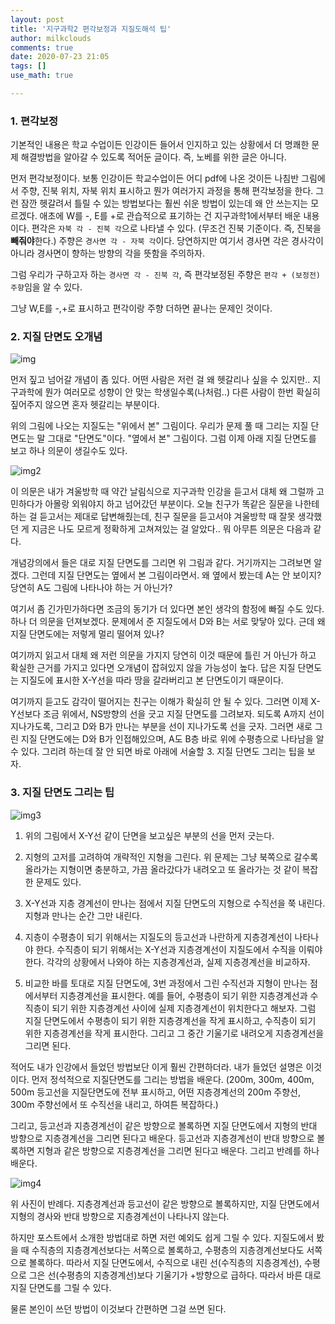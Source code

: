 ```yaml
---
layout: post
title: '지구과학2 편각보정과 지질도해석 팁'
author: milkclouds
comments: true
date: 2020-07-23 21:05
tags: []
use_math: true

---
```


### 1. 편각보정

기본적인 내용은 학교 수업이든 인강이든 들어서 인지하고 있는 상황에서 더 명쾌한 문제 해결방법을 알아갈 수 있도록 적어둔 글이다. 즉, 노베를 위한 글은 아니다.  


먼저 편각보정이다. 보통 인강이든 학교수업이든 어디 pdf에 나온 것이든 나침반 그림에서 주향, 진북 위치, 자북 위치 표시하고 뭔가 여러가지 과정을 통해 편각보정을 한다. 그런 잠깐 헷갈려서 틀릴 수 있는 방법보다는 훨씬 쉬운 방법이 있는데 왜 안 쓰는지는 모르겠다. 애초에 W를 -, E를 +로 관습적으로 표기하는 건 지구과학1에서부터 배운 내용이다. 편각은 `자북 각 - 진북 각`으로 나타낼 수 있다. (무조건 진북 기준이다. 즉, 진북을 **빼줘야**한다.) 주향은 `경사면 각 - 자북 각`이다. 당연하지만 여기서 경사면 각은 경사각이 아니라 경사면이 향하는 방향의 각을 뜻함을 주의하자.  

그럼 우리가 구하고자 하는 `경사면 각 - 진북 각`, 즉 편각보정된 주향은 `편각 + (보정전)주향`임을 알 수 있다.  

그냥 W,E를 -,+로 표시하고 편각이랑 주향 더하면 끝나는 문제인 것이다.  


### 2. 지질 단면도 오개념

![img](\files\earth\180916.png)  

먼저 짚고 넘어갈 개념이 좀 있다. 어떤 사람은 저런 걸 왜 헷갈리나 싶을 수 있지만.. 지구과학에 뭔가 여러모로 성향이 안 맞는 학생일수록(나처럼..) 다른 사람이 한번 확실히 짚어주지 않으면 혼자 헷갈리는 부분이다.  

위의 그림에 나오는 지질도는 "위에서 본" 그림이다. 우리가 문제 풀 때 그리는 지질 단면도는 말 그대로 "단면도"이다. "옆에서 본" 그림이다. 그럼 이제 아래 지질 단면도를 보고 하나 의문이 생길수도 있다. 

![img2](\files\earth\180916_1.png)  

이 의문은 내가 겨울방학 때 약간 날림식으로 지구과학 인강을 듣고서 대체 왜 그럴까 고민하다가 아몰랑 외워야지 하고 넘어갔던 부분이다. 오늘 친구가 똑같은 질문을 나한테 하는 걸 듣고서는 제대로 답변해줬는데, 친구 질문을 듣고서야 겨울방학 때 잘못 생각했던 게 지금은 나도 모르게 정확하게 고쳐져있는 걸 알았다.. 뭐 아무튼 의문은 다음과 같다.  

개념강의에서 들은 대로 지질 단면도를 그리면 위 그림과 같다. 거기까지는 그려보면 알겠다. 그런데 지질 단면도는 옆에서 본 그림이라면서. 왜 옆에서 봤는데 A는 안 보이지? 당연히 A도 그림에 나타나야 하는 거 아닌가?  

여기서 좀 긴가민가하다면 조금의 동기가 더 있다면 본인 생각의 함정에 빠질 수도 있다. 하나 더 의문을 던져보겠다. 문제에서 준 지질도에서 D와 B는 서로 맞닿아 있다. 근데 왜 지질 단면도에는 저렇게 멀리 떨어져 있나?  


여기까지 읽고서 대체 왜 저런 의문을 가지지 당연히 이것 때문에 틀린 거 아닌가 하고 확실한 근거를 가지고 있다면 오개념이 잡혀있지 않을 가능성이 높다. 답은 지질 단면도는 지질도에 표시한 X-Y선을 따라 땅을 갈라버리고 본 단면도이기 때문이다.  

여기까지 듣고도 감각이 떨어지는 친구는 이해가 확실히 안 될 수 있다. 그러면 이제 X-Y선보다 조금 위에서, NS방향의 선을 긋고 지질 단면도를 그려보자. 되도록 A까지 선이 지나가도록, 그리고 D와 B가 만나는 부분을 선이 지나가도록 선을 긋자. 그러면 새로 그린 지질 단면도에는 D와 B가 인접해있으며, A도 B층 바로 위에 수평층으로 나타남을 알 수 있다. 그리려 하는데 잘 안 되면 바로 아래에 서술할 3. 지질 단면도 그리는 팁을 보자.  



### 3. 지질 단면도 그리는 팁  


![img3](\files\earth\180916_1.png) 

1. 위의 그림에서 X-Y선 같이 단면을 보고싶은 부분의 선을 먼저 긋는다.
2. 지형의 고저를 고려하여 개략적인 지형을 그린다. 위 문제는 그냥 북쪽으로 갈수록 올라가는 지형이면 충분하고, 가끔 올라갔다가 내려오고 또 올라가는 것 같이 복잡한 문제도 있다. 
3. X-Y선과 지층 경계선이 만나는 점에서 지질 단면도의 지형으로 수직선을 쭉 내린다. 지형과 만나는 순간 그만 내린다.  

4. 지층이 수평층이 되기 위해서는 지질도의 등고선과 나란하게 지층경계선이 나타나야 한다. 수직층이 되기 위해서는 X-Y선과 지층경계선이 지질도에서 수직을 이뤄야 한다. 각각의 상황에서 나와야 하는 지층경계선과, 실제 지층경계선을 비교하자.

5. 비교한 바를 토대로 지질 단면도에, 3번 과정에서 그린 수직선과 지형이 만나는 점에서부터 지층경계선을 표시한다. 예를 들어, 수평층이 되기 위한 지층경계선과 수직층이 되기 위한 지층경계선 사이에 실제 지층경계선이 위치한다고 해보자. 그럼 지질 단면도에서 수평층이 되기 위한 지층경계선을 작게 표시하고, 수직층이 되기 위한 지층경계선을 작게 표시한다. 그리고 그 중간 기울기로 내려오게 지층경계선을 그리면 된다.  



적어도 내가 인강에서 들었던 방법보단 이게 훨씬 간편하더라. 내가 들었던 설명은 이것이다. 먼저 정석적으로 지질단면도를 그리는 방법을 배운다. (200m, 300m, 400m, 500m 등고선을 지질단면도에 전부 표시하고, 어떤 지층경계선의 200m 주향선, 300m 주향선에서 또 수직선을 내리고, 하여튼 복잡하다.)  

그리고, 등고선과 지층경계선이 같은 방향으로 볼록하면 지질 단면도에서 지형의 반대 방향으로 지층경계선을 그리면 된다고 배운다. 등고선과 지층경계선이 반대 방향으로 볼록하면 지형과 같은 방향으로 지층경계선을 그리면 된다고 배운다. 그리고 반례를 하나 배운다.  

![img4](\files\earth\except.png)  

위 사진이 반례다. 지층경계선과 등고선이 같은 방향으로 볼록하지만, 지질 단면도에서 지형의 경사와 반대 방향으로 지층경계선이 나타나지 않는다.  


하지만 포스트에서 소개한 방법대로 하면 저런 예외도 쉽게 그릴 수 있다. 지질도에서 봤을 때 수직층의 지층경계선보다는 서쪽으로 볼록하고, 수평층의 지층경계선보다도 서쪽으로 볼록하다. 따라서 지질 단면도에서, 수직으로 내린 선(수직층의 지층경계선), 수평으로 그은 선(수평층의 지층경계선)보다 기울기가 +방향으로 급하다. 따라서 바른 대로 지질 단면도를 그릴 수 있다.  




물론 본인이 쓰던 방법이 이것보다 간편하면 그걸 쓰면 된다.